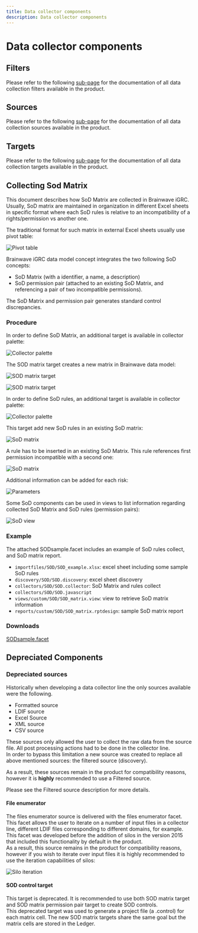 ```yaml
---
title: Data collector components
description: Data collector components
---
```


# Data collector components

## Filters

Please refer to the following [sub-page](/filters) for the documentation of all data collection filters available in the product.

## Sources

Please refer to the following [sub-page](/sources) for the documentation of all data collection sources available in the product.

## Targets

Please refer to the following [sub-page](/target) for the documentation of all data collection targets available in the product.

## Collecting Sod Matrix

This document describes how SoD Matrix are collected in Brainwave iGRC. Usually, SoD matrix are maintained in organization in different Excel sheets in specific format where each SoD rules is relative to an incompatibility of a rights/permission vs another one.

The traditional format for such matrix in external Excel sheets usually use pivot table:

![Pivot table](../images/SoD_Pivot_Table.png "Pivot table")  

Brainwave iGRC data model concept integrates the two following SoD concepts:  

- SoD Matrix (with a identifier, a name, a description)  
- SoD permission pair (attached to an existing SoD Matrix, and referencing a pair of two incompatible permissions).

The SoD Matrix and permission pair generates standard control discrepancies.

### Procedure

In order to define SoD Matrix, an additional target is available in collector palette:

![Collector palette](../images/SoD_Palet1.png "Collector palette")  

The SOD matrix target creates a new matrix in Brainwave data model:

![SOD matrix target](../images/SoD_Collect1.png "SOD matrix target")  

![SOD matrix target](../images/SoD_Collect2.png "SOD matrix target")  

In order to define SoD rules, an additional target is available in collector palette:

![Collector palette](../images/SoD_Palet2.png "Collector palette")  

This target add new SoD rules in an existing SoD matrix:

![SoD matrix](../images/SoD_Collect4.png "SoD matrix")  

A rule has to be inserted in an existing SoD Matrix. This rule references first permission incompatible with a second one:

![SoD matrix](../images/SoD_Collect3.png "SoD matrix")  

Additional information can be added for each risk:

![Parameters](../images/SoD_Collect5.png "Parameters")  

Some SoD components can be used in views to list information regarding collected SoD Matrix and SoD rules (permission pairs):

![SoD view](../images/SoD_View1.png "SoD view")  

### Example

The attached SODsample.facet includes an example of SoD rules collect, and SoD matrix report.

- `importfiles/SOD/SOD_example.xlsx`: excel sheet including some sample SoD rules
- `discovery/SOD/SOD.discovery`: excel sheet discovery
- `collectors/SOD/SOD.collector`: SoD Matrix and rules collect
- `collectors/SOD/SOD.javascript`
- `views/custom/SOD/SOD_matrix.view`: view to retrieve SoD matrix information
- `reports/custom/SOD/SOD_matrix.rptdesign`: sample SoD matrix report

### Downloads

[SODsample.facet](https://download.brainwavegrc.com/index.php/s/zZkRnaQe4DNQ8ER)

## Depreciated Components

### Depreciated sources

Historically when developing a data collector line the only sources available were the following.

- Formatted source
- LDIF source
- Excel Source
- XML source
- CSV source

These sources only allowed the user to collect the raw data from the source file. All post processing actions had to be done in the collector line.  
In order to bypass this limitation a new source was created to replace all above mentioned sources: the filtered source (discovery).  

As a result, these sources remain in the product for compatibility reasons, however it is **highly** recommended to use a Filtered source.  

Please see the Filtered source description for more details.

#### File enumerator

The files enumerator source is delivered with the files enumerator facet.  
This facet allows the user to iterate on a number of input files in a collector line, different LDIF files corresponding to different domains, for example.  
This facet was developed before the addition of silos in the version 2015 that included this functionality by default in the product.  
As a result, this source remains in the product for compatibility reasons, however if you wish to iterate over input files it is highly recommended to use the iteration capabilities of silos:  

![Silo iteration](../images/silo-iteration.png "Silo iteration")

#### SOD control target

This target is deprecated. It is recommended to use both SOD matrix target and SOD matrix permission pair target to create SOD controls.  
This deprecated target was used to generate a project file (a .control) for each matrix cell. The new SOD matrix targets share the same goal but the matrix cells are stored in the Ledger.  
